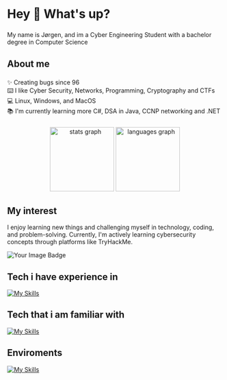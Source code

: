 <h1 align="left">Hey 👋 What's up?</h1>

###

<p align="left">My name is Jørgen, and im a Cyber Engineering Student with a bachelor degree in Computer Science</p>

###

<h2 align="left">About me</h2>

###

<p align="left">✨ Creating bugs since 96<br>⌨️ I like Cyber Security, Networks, Programming, Cryptography and CTFs<br>💻 Linux, Windows, and MacOS<br>📚 I'm currently learning more C#, DSA in Java, CCNP networking and .NET </p>

###

<div align="center">
  <img src="https://github-readme-stats.vercel.app/api?username=jrg1a&hide_title=false&hide_rank=true&show_icons=true&include_all_commits=true&count_private=true&disable_animations=false&theme=onedark&locale=en&hide_border=false&order=1" height="150" alt="stats graph"  />
  <img src="https://github-readme-stats.vercel.app/api/top-langs?username=jrg1a&locale=en&hide_title=false&layout=compact&card_width=320&langs_count=5&theme=onedark&hide_border=false&order=2" height="150" alt="languages graph"  />
</div>

### 

<h2 align="left">My interest</h2>

<p align="left">I enjoy learning new things and challenging myself in technology, coding, and problem-solving. Currently, I'm actively learning cybersecurity concepts through platforms like TryHackMe.</p>


<img src="https://tryhackme-badges.s3.amazonaws.com/jrg1a.png" alt="Your Image Badge" />


<h2 align="left">Tech i have experience in</h2>

[![My Skills](https://skillicons.dev/icons?i=cs,cpp,dotnet,html,css,docker,git,bash,java,python,matlab,markdown,linux,arduino&perline=7)](https://skillicons.dev)

<h2 align="left">Tech that i am familiar with </h2>

[![My Skills](https://skillicons.dev/icons?i=azure,js,regex,raspberrypi,powershell,npm,vim,c,go,neovim,figma,kubernetes,latex,mongodb&perline=7)](https://skillicons.dev)

<h2 align="left">Enviroments</h2>

[![My Skills](https://skillicons.dev/icons?i=vscode,idea,rider,pycharm,webstorm,visualstudio,kali,windows,ubuntu,obsidian,github,apple,arch,ansible&perline=7)](https://skillicons.dev)






